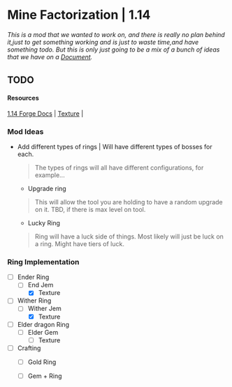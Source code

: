 # Mine Factorization | 1.14
###### This is a mod that we wanted to work on, and there is really no plan behind it,just to get something working and is just to waste time,and have something todo. But this is only just going to be a mix of a bunch of ideas that we have on a [Document](https://docs.google.com/document/d/1sCJYzDsmfHuDb07l-7WXAV2roMl3PmX6tSnRx1Yd1GU).

## TODO

#### Resources
[1.14 Forge Docs](https://mcforge.readthedocs.io/en/1.14.x/) |
[Texture](https://minecraft.fandom.com/wiki/Model#Simple_example:_2D_beds) |

### Mod Ideas
- Add different types of rings | Will have different types of bosses for each. 
  > The types of rings will all have different configurations, for example...
  - Upgrade ring
  > This will allow the tool you are holding to have a random upgrade on it. TBD, if there is max level on tool.
  - Lucky Ring
  > Ring will have a luck side of things. Most likely will just be luck on a ring. Might have tiers of luck.
  
### Ring Implementation
  - [ ] Ender Ring
    - [ ] End Jem
      - [x] Texture
  - [ ] Wither Ring
    - [ ] Wither Jem
      - [x] Texture
  - [ ] Elder dragon Ring
    - [ ] Elder Gem
      - [ ] Texture
  - [ ] Crafting
    - [ ] Gold Ring
    - [ ] Gem + Ring
  